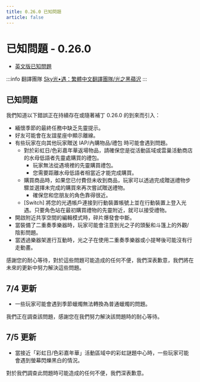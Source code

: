 ```yaml
---
title: 0.26.0 已知問題
article: false
---
```

# 已知問題 - 0.26.0

- [英文版已知問題](https://thatgamecompany.helpshift.com/hc/zh-hant/17-sky-children-of-the-light/faq/1329-known-issues-patch-0-26-0/)

:::info 翻譯團隊
[Sky光•遇：繁體中文翻譯團隊/光之黑蘋沢](https://www.facebook.com/thatskygametw)
:::

## 已知問題
我們知道以下錯誤正在持續存在或隨著補丁 0.26.0 的到來而引入：
- 緬懷季節的最終任務中缺乏先靈提示。
- 好友可能會在友誼星座中顯示離線。
- 有些玩家在向其他玩家贈送 IAP/內購物品/禮包 時可能會遇到問題。
  - 對於彩虹日/色彩嘉年華返場物品，請確保您是從活動區域或雲巢活動商店的水母低語者先靈處購買的禮包。
      - 玩家無法從遇境裡的先靈購買禮包。
      - 您需要距離水母低語者相當近才能完成購買。
  - 購買商品時，如果您已付費但未收到商品，玩家可以透過完成贈送禮物步驟並選擇未完成的購買來再次嘗試贈送禮物。
      - 確保您和您朋友的角色靠得很近。
  - [Switch] 將您的光遇帳戶連接到行動裝置帳號上並在行動裝置上登入光遇。只要角色站在最初購買禮物的先靈附近，就可以接受禮物。
- 開啟附近共享空間的編輯模式時，碎片爆發會中斷。
- 當裝備了二重奏季樂器時，玩家可能會注意到光之子的頭髮和斗篷上的外觀/陰影問題。
- 當透過樂器架進行互動時，光之子在使用二重奏季樂器或小提琴後可能沒有行走動畫。

感謝您的耐心等待，對於這些問題可能造成的任何不便，我們深表歉意，我們將在未來的更新中努力解決這些問題。

## 7/4 更新
- 一些玩家可能會遇到季節蠟燭無法轉換為普通蠟燭的問題。

我們正在調查該問題，感謝您在我們努力解決該問題時的耐心等待。

## 7/5 更新
- 當接近「彩虹日/色彩嘉年華」活動區域中的彩虹謎題中心時，一些玩家可能會遇到螢幕閃爍黑白的情況。

對於我們調查此問題時可能造成的任何不便，我們深表歉意。